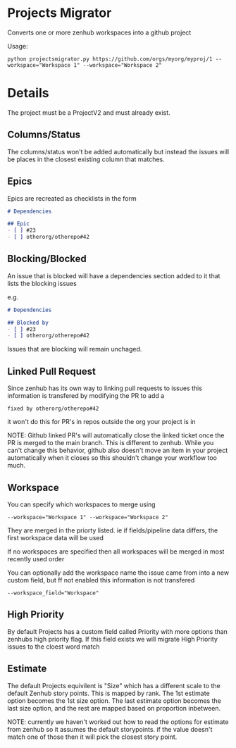 # Projects Migrator

Converts one or more zenhub workspaces into a github project

Usage:

```
python projectsmigrator.py https://github.com/orgs/myorg/myproj/1 --workspace="Workspace 1" --workspace="Workspace 2"
```

# Details

The project must be a ProjectV2 and must already exist. 

## Columns/Status
The columns/status won't be added automatically but instead
the issues will be places in the closest existing column that matches.

## Epics
Epics are recreated as checklists in the form

``` markdown
# Dependencies

## Epic
- [ ] #23
- [ ] otherorg/otherepo#42
```

## Blocking/Blocked

An issue that is blocked will have a dependencies section added to it that lists the blocking issues

e.g.
``` markdown
# Dependencies

## Blocked by
- [ ] #23
- [ ] otherorg/otherepo#42
```

Issues that are blocking will remain unchaged.

## Linked Pull Request

Since zenhub has its own way to linking pull requests to issues this information is transfered by
modifying the PR to add a 

```
fixed by otherorg/otherepo#42
```

it won't do this for PR's in repos outside the org your project is in

NOTE: Github linked PR's will automatically close the linked ticket once the PR is merged
to the main branch. This is different to zenhub. While you can't change this behavior, github
also doesn't move an item in your project automatically when it closes so this shouldn't change
your workflow too much.

## Workspace

You can specify which workspaces to merge using 
```
--workspace="Workspace 1" --workspace="Workspace 2"
```

They are merged in the priorty listed. ie if fields/pipeline data differs, the first workspace data will be used

If no workspaces are specified then all workspaces will be merged in most recently used order

You can optionally add the workspace name the issue came from into a new custom field, but ff not enabled this information is not transfered

```
--workspace_field="Workspace"
```


## High Priority
By default Projects has a custom field called Priority with more options than zenhubs high priority flag.
If this field exists we will migrate High Priority issues to the cloest word match

## Estimate
The default Projects equivilent is "Size" which has a different scale to the default Zenhub story points.
This is mapped by rank. The 1st estimate option becomes the 1st size option. The last estimate option becomes the last
size option, and the rest are mapped based on proportion inbetween.

NOTE: currently we haven't worked out how to read the options for estimate from zenhub so it assumes the default storypoints.
if the value doesn't match one of those then it will pick the closest story point.




